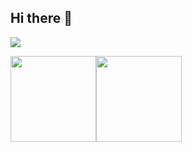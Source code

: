 ## Hi there 👋
[![](https://count.getloli.com/get/@Jankin-Wu.github.readme)](https://count.getloli.com/)

<img align="" height="137px" src="https://github-readme-stats.vercel.app/api?username=Jankin-Wu&hide_title=true&hide_border=true&show_icons=true&include_all_commits=true&line_height=21&theme=graywhite&locale=cn" /><img align="" height="137px" src="https://github-readme-stats.vercel.app/api/top-langs/?username=Jankin-Wu&hide_title=true&hide_border=true&layout=compact&theme=graywhite&locale=cn" />
<!--
**Jankin-Wu/Jankin-Wu** is a ✨ _special_ ✨ repository because its `README.md` (this file) appears on your GitHub profile.

Here are some ideas to get you started:

- 🔭 I’m currently working on ...
- 🌱 I’m currently learning ...
- 👯 I’m looking to collaborate on ...
- 🤔 I’m looking for help with ...
- 💬 Ask me about ...
- 📫 How to reach me: ...
- 😄 Pronouns: ...
- ⚡ Fun fact: ...
-->
